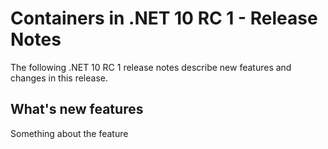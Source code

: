 # Containers in .NET 10 RC 1 - Release Notes

The following .NET 10 RC 1 release notes describe new features and changes in
this release.

## What's new features

Something about the feature